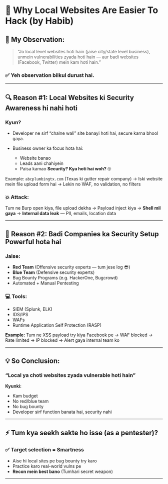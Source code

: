 # 🧠 Why Local Websites Are Easier To Hack (by Habib)

## 🧠 My Observation:

> “Jo local level websites hoti hain (jaise city/state level business), unmein vulnerabilities zyada hoti hain — aur badi websites (Facebook, Twitter) mein kam hoti hain.”

### ✅ Yeh observation **bilkul durust** hai.

---

## 🔍 Reason #1: Local Websites ki **Security Awareness hi nahi hoti**

### Kyun?

* Developer ne sirf “chalne wali” site banayi hoti hai, secure karna bhool gaya.
* Business owner ka focus hota hai:

  * Website banao
  * Leads aani chahiyein
  * Paisa kamao
    **Security? Kya hoti hai woh?** 🙄

Example:
`abcplumbingtx.com` (Texas ki gutter repair company)
→ Iski website mein file upload form hai
→ Lekin no WAF, no validation, no filters

### 💥 Attack:

Tum ne Burp open kiya, file upload dekha
→ Payload inject kiya
→ **Shell mil gaya**
→ **Internal data leak** — PII, emails, location data

---

## 🔐 Reason #2: Badi Companies ka Security Setup Powerful hota hai

### Jaise:

* **Red Team** (Offensive security experts — tum jese log 😎)
* **Blue Team** (Defensive security experts)
* Bug Bounty Programs (e.g. HackerOne, Bugcrowd)
* Automated + Manual Pentesting

### 💻 Tools:

* SIEM (Splunk, ELK)
* IDS/IPS
* WAFs
* Runtime Application Self Protection (RASP)

**Example:**
Tum ne XSS payload try kiya Facebook pe
→ WAF blocked
→ Rate limited
→ IP blocked
→ Alert gaya internal team ko

---

## 💡 So Conclusion:

### “Local ya choti websites zyada vulnerable hoti hain”

**Kyunki:**

* Kam budget
* No red/blue team
* No bug bounty
* Developer sirf function banata hai, security nahi

---

## ⚡ Tum kya seekh sakte ho isse (as a pentester)?

### ✅ Target selection = Smartness

* Aise hi local sites pe bug bounty try karo
* Practice karo real-world vulns pe
* **Recon mein best bano** (Tumhari secret weapon)

---
